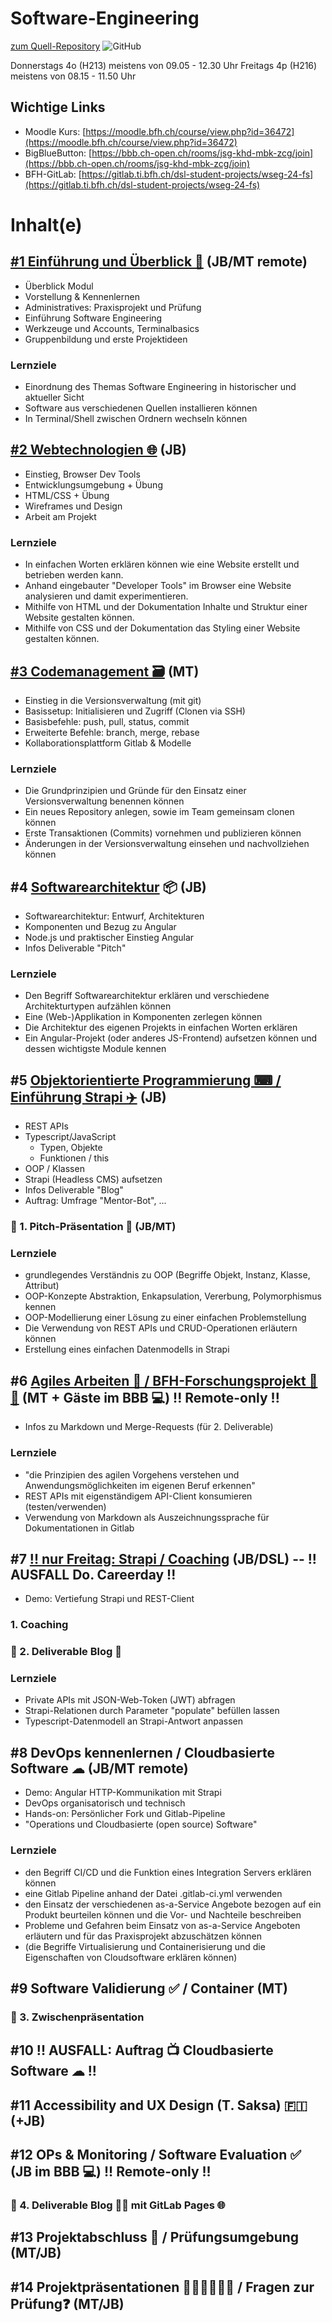 # Software-Engineering

[zum Quell-Repository](https://github.com/digital-sustainability/module-wseg)
![GitHub](https://img.shields.io/github/license/digital-sustainability/module-wseg)

Donnerstags 4o (H213) meistens von 09.05 - 12.30 Uhr
Freitags 4p (H216) meistens von 08.15 - 11.50 Uhr

## Wichtige Links

- Moodle Kurs: [https://moodle.bfh.ch/course/view.php?id=36472](https://moodle.bfh.ch/course/view.php?id=36472)
- BigBlueButton: [https://bbb.ch-open.ch/rooms/jsg-khd-mbk-zcg/join](https://bbb.ch-open.ch/rooms/jsg-khd-mbk-zcg/join)
- BFH-GitLab: [https://gitlab.ti.bfh.ch/dsl-student-projects/wseg-24-fs](https://gitlab.ti.bfh.ch/dsl-student-projects/wseg-24-fs)

# Inhalt(e)

## [#1 Einführung und Überblick 🚀](https://github.com/digital-sustainability/module-wseg/blob/24/fs/docs/slides/content/01/01.md) (JB/MT remote)

- Überblick Modul
- Vorstellung & Kennenlernen
- Administratives: Praxisprojekt und Prüfung
- Einführung Software Engineering
- Werkzeuge und Accounts, Terminalbasics
- Gruppenbildung und erste Projektideen

### Lernziele

- Einordnung des Themas Software Engineering in historischer und aktueller Sicht
- Software aus verschiedenen Quellen installieren können
- In Terminal/Shell zwischen Ordnern wechseln können

## [#2 Webtechnologien 🌐](https://github.com/digital-sustainability/module-wseg/blob/24/fs/docs/slides/content/02/01.md) (JB)

- Einstieg, Browser Dev Tools
- Entwicklungsumgebung + Übung
- HTML/CSS + Übung
- Wireframes und Design
- Arbeit am Projekt

### Lernziele

- In einfachen Worten erklären können wie eine Website erstellt und betrieben werden kann.
- Anhand eingebauter "Developer Tools" im Browser eine Website analysieren und damit experimentieren.
- Mithilfe von HTML und der Dokumentation Inhalte und Struktur einer Website gestalten können.
- Mithilfe von CSS und der Dokumentation das Styling einer Website gestalten können.

## [#3 Codemanagement 🗃️](https://github.com/digital-sustainability/module-wseg/blob/24/fs/docs/slides/content/03/) (MT)

- Einstieg in die Versionsverwaltung (mit git)
- Basissetup: Initialisieren und Zugriff (Clonen via SSH)
- Basisbefehle: push, pull, status, commit
- Erweiterte Befehle: branch, merge, rebase
- Kollaborationsplattform Gitlab & Modelle

### Lernziele

- Die Grundprinzipien und Gründe für den Einsatz einer Versionsverwaltung benennen können
- Ein neues Repository anlegen, sowie im Team gemeinsam clonen können
- Erste Transaktionen (Commits) vornehmen und publizieren können
- Änderungen in der Versionsverwaltung einsehen und nachvollziehen können

## #4 [Softwarearchitektur](https://github.com/digital-sustainability/module-wseg/blob/24/fs/docs/slides/content/04/) 📦 (JB)

- Softwarearchitektur: Entwurf, Architekturen
- Komponenten und Bezug zu Angular
- Node.js und praktischer Einstieg Angular
- Infos Deliverable "Pitch"

### Lernziele

- Den Begriff Softwarearchitektur erklären und verschiedene Architekturtypen aufzählen können
- Eine (Web-)Applikation in Komponenten zerlegen können
- Die Architektur des eigenen Projekts in einfachen Worten erklären
- Ein Angular-Projekt (oder anderes JS-Frontend) aufsetzen können und dessen wichtigste Module kennen

## #5 [Objektorientierte Programmierung ⌨ / Einführung Strapi ✈️](https://github.com/digital-sustainability/module-wseg/blob/24/fs/docs/slides/content/05/) (JB)

- REST APIs
- Typescript/JavaScript
  - Typen, Objekte
  - Funktionen / this
- OOP / Klassen
- Strapi (Headless CMS) aufsetzen
- Infos Deliverable "Blog"
- Auftrag: Umfrage "Mentor-Bot", ...

### 🏃 1. Pitch-Präsentation 📣 (JB/MT)

### Lernziele

- grundlegendes Verständnis zu OOP (Begriffe Objekt, Instanz, Klasse, Attribut)
- OOP-Konzepte Abstraktion, Enkapsulation, Vererbung, Polymorphismus kennen
- OOP-Modellierung einer Lösung zu einer einfachen Problemstellung
- Die Verwendung von REST APIs und CRUD-Operationen erläutern können
- Erstellung eines einfachen Datenmodells in Strapi

## #6 [Agiles Arbeiten 🎯 / BFH-Forschungsprojekt 🤖💬](https://github.com/digital-sustainability/module-wseg/blob/24/fs/docs/slides/content/06/) (MT + Gäste im BBB 💻) !! Remote-only !!

- Infos zu Markdown und Merge-Requests (für 2. Deliverable)

### Lernziele

- "die Prinzipien des agilen Vorgehens verstehen und Anwendungsmöglichkeiten im eigenen Beruf erkennen"
- REST APIs mit eigenständigem API-Client konsumieren (testen/verwenden)
- Verwendung von Markdown als Auszeichnungssprache für Dokumentationen in Gitlab

## #7 [!! nur Freitag: Strapi / Coaching](https://github.com/digital-sustainability/module-wseg/blob/24/fs/docs/slides/content/07/) (JB/DSL) -- !! AUSFALL Do. Careerday !!

- Demo: Vertiefung Strapi und REST-Client

### 1. Coaching

### 🏃 2. Deliverable Blog 📰

### Lernziele

- Private APIs mit JSON-Web-Token (JWT) abfragen
- Strapi-Relationen durch Parameter "populate" befüllen lassen
- Typescript-Datenmodell an Strapi-Antwort anpassen

## #8 DevOps kennenlernen / Cloudbasierte Software ☁ (JB/MT remote)

- Demo: Angular HTTP-Kommunikation mit Strapi
- DevOps organisatorisch und technisch
- Hands-on: Persönlicher Fork und Gitlab-Pipeline
- "Operations und Cloudbasierte (open source) Software"

### Lernziele

- den Begriff CI/CD und die Funktion eines Integration Servers erklären können
- eine Gitlab Pipeline anhand der Datei .gitlab-ci.yml verwenden
- den Einsatz der verschiedenen as-a-Service Angebote bezogen auf ein Produkt beurteilen können und die Vor- und Nachteile beschreiben
- Probleme und Gefahren beim Einsatz von as-a-Service Angeboten erläutern und für das Praxisprojekt abzuschätzen können
- (die Begriffe Virtualisierung und Containerisierung und die Eigenschaften von Cloudsoftware erklären können)

## #9 Software Validierung ✅ / Container (MT)

### 🏃 3. Zwischenpräsentation

## #10 !! AUSFALL: Auftrag 📺 Cloudbasierte Software ☁ !!

## #11 Accessibility and UX Design (T. Saksa) 🇫🇮 (+JB)

## #12 OPs & Monitoring / Software Evaluation ✅ (JB im BBB 💻) !! Remote-only !!

### 🏃 4. Deliverable Blog 📰✅ mit GitLab Pages 🌐

## #13 Projektabschluss 🏁 / Prüfungsumgebung (MT/JB)

## #14 Projektpräsentationen 👨🏼‍🏫👩🏼‍🏫 / Fragen zur Prüfung❓ (MT/JB)
